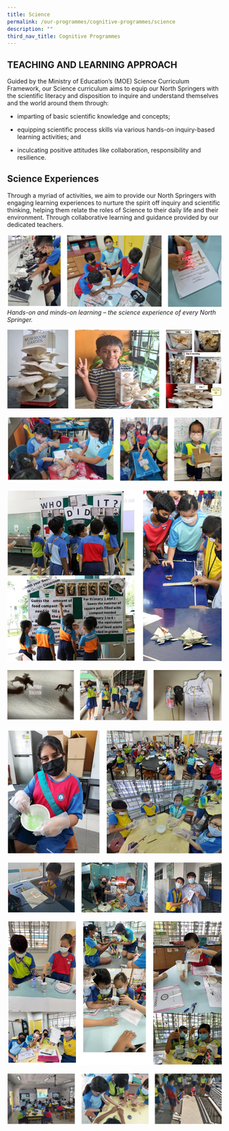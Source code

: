 ```yaml
---
title: Science
permalink: /our-programmes/cognitive-programmes/science
description: ""
third_nav_title: Cognitive Programmes
---
```

TEACHING AND LEARNING APPROACH
------------------------------

Guided by the Ministry of Education’s (MOE) Science Curriculum Framework, our Science curriculum aims to equip our North Springers with the scientific literacy and disposition to inquire and understand themselves and the world around them through:

*   imparting of basic scientific knowledge and concepts;
    
*   equipping scientific process skills via various hands-on inquiry-based learning activities; and
    
*   inculcating positive attitudes like collaboration, responsibility and resilience.
    

Science Experiences
-------------------

Through a myriad of activities, we aim to provide our North Springers with engaging learning experiences to nurture the spirit off inquiry and scientific thinking, helping them relate the roles of Science to their daily life and their environment. Through collaborative learning and guidance provided by our dedicated teachers.

![Science Experiences](/images/Science%20Experiences.png) *Hands-on and minds-on learning – the science experience of every North Springer.*

![Science Activities](/images/Science%20Activities_1.png)

![Science Activities](/images/Science%20Activities_2.png)

![Science Activities](/images/Science%20Activities_3.png)

![Science Activities](/images/Science%20Activities_4.png)

![Science Play](/images/Science%20Play_1.png)

![Science Play](/images/Science%20Play_2.png)

![Science Enrichment Programmes](/images/Science%20Enrichment%20Programmes_1.png)

![Science Enrichment Programmes](/images/Science%20Enrichment%20Programmes_2.png)